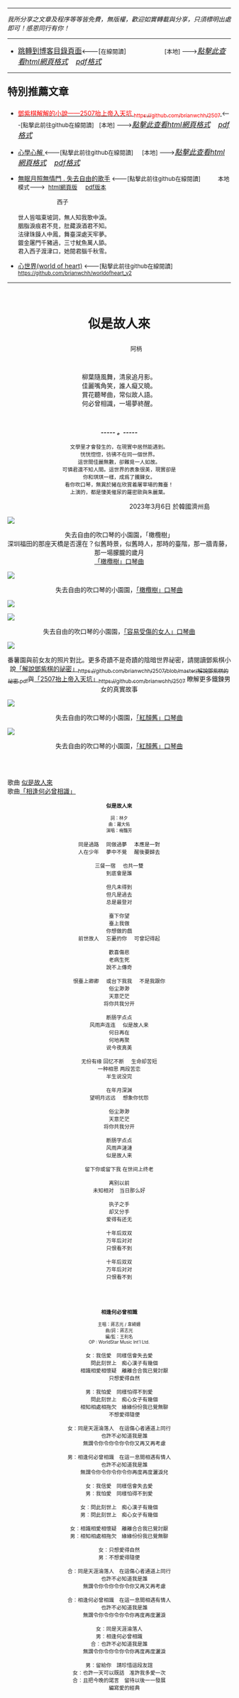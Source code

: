 ***
*我所分享之文章及程序等等皆免費，無版權，歡迎如實轉載與分享，只須標明出處即可！感恩同行有你！* 
****
- [<font size=3>跳轉到博客目錄頁面</font>](../../tableOfContent.md)<---[<font size=2>在線閱讀</font>]&nbsp;&nbsp; &nbsp; &nbsp; &nbsp; &nbsp; &nbsp; &nbsp; &nbsp; &nbsp;&nbsp; &nbsp;  <font size=2> [本地] ---></font><font size=3>[*_點擊此查看html網頁格式_*](../../tableOfContent.html)&nbsp; &nbsp; [*_pdf格式_*](../../tableOfContent.md.pdf)</font>
****

### <p style="font-size: 23px; font-weight:900;">特別推薦文章</p>

- [<font color=red> 鄧紫棋解解的小說——2507抬上帝入天坑 <sub>https://github.com/brianwchh/2507 </sub></font>](https://github.com/brianwchh/worldofheart_v2/blob/main/md_and_html/%E9%84%A7%E7%B4%AB%E6%A3%8B%E8%A7%A3%E8%A7%A3%E7%9A%84%E5%B0%8F%E8%AA%AA%E2%80%94%E2%80%942507%E6%8A%AC%E4%B8%8A%E5%B8%9D%E5%85%A5%E5%A4%A9%E5%9D%91.md)<font size=2><---[點擊此前往github在線閱讀]</font>&nbsp;&nbsp; <font size=2> [本地] ---></font><font size=3>[*_點擊此查看html網頁格式_*](../../md_and_html/鄧紫棋解解的小說——2507抬上帝入天坑.html)&nbsp; &nbsp; [*_pdf格式_*](../../md_and_html/鄧紫棋解解的小說——2507抬上帝入天坑.md.pdf)</font> 

- [<font  > 心學心解 </font>](https://github.com/brianwchh/worldofheart_v2/blob/main/md_and_html/%E5%BF%83%E5%AD%B8%E6%96%B0%E8%A7%A3.md)<font size=2><---[點擊此前往github在線閱讀]</font>&nbsp;&nbsp; &nbsp;   <font size=2> [本地] ---></font><font size=3>[*_點擊此查看html網頁格式_*](../../md_and_html/心學新解.html)&nbsp; &nbsp; [*_pdf格式_*](../../md_and_html/心學新解.md.pdf)</font> 

- [<font  >無眠月照無情門 . 失去自由的歌手</font>](https://github.com/brianwchh/worldofheart_v2/blob/main/md_and_html/%E7%84%A1%E7%9C%A0%E6%9C%88%E7%85%A7%E7%84%A1%E6%83%85%E9%96%80.md)<font size=2> <---[點擊此前往github在線閱讀]</font> &nbsp;&nbsp;&nbsp;&nbsp;&nbsp;&nbsp;&nbsp;&nbsp; <font size=2>本地模式---> &nbsp;[html網頁版](../../md_and_html/無眠月照無情門.html) &nbsp;&nbsp;&nbsp; [pdf版本](../../md_and_html/無眠月照無情門.md.pdf) </font>

    <p><font size=2>&nbsp; &nbsp; &nbsp; &nbsp; &nbsp; &nbsp; &nbsp; &nbsp; &nbsp; &nbsp; &nbsp; &nbsp; 西子</br></br>世人皆唱東坡詞，無人知我歌中淚。</br>胭脂淚痕君不見，肚藏淚酒君不知。</br>法律珠鍊人中鳳，舞臺深處天牢夢。</br>鍍金屠門千豬過，三寸魷魚萬人舔。</br>君入西子渡津口，她閱君腦千秋雪。</font></p>
    
- [<font  >心世界(world of heart)</font>](https://github.com/brianwchh/worldofheart_v2)<font size=2> <---[點擊此前往github在線閱讀]</font> <sub> https://github.com/brianwchh/worldofheart_v2 </sub>

   

****



</br>

# ****<p align="center" style="font-size: 28px;">似是故人來</p>****

<p align="center" style="font-size: small;">&nbsp;&nbsp;&nbsp;&nbsp;&nbsp;&nbsp;&nbsp;&nbsp;&nbsp;&nbsp;&nbsp;&nbsp;&nbsp;&nbsp;&nbsp;&nbsp;&nbsp;&nbsp;&nbsp;&nbsp; 阿柄</p>




<div align="center"> <!-- div_1-->



</br>


柳葉隨風舞，清泉追月影。   
佳麗嘴角笑，誰人癡又曉。   
賞花聽琴曲，常似故人語。   
何必曾相識，一場夢終醒。  


</br>

***_-----&nbsp;。-----_***

<sub ><span>文學里才會發生的，在現實中居然能遇到。</br>恍恍惚惚，彷彿不在同一個世界。</br>這世間佳麗無數，卻難覓一人如故。      
可憐君還不知人間。這世界的表象很美，現實卻是</br>你和琪琪一樣，成爲了鐵鍊女。</br>看你吹口琴，無異於豬在欣賞着屠宰場的舞臺！</br>上演的，都是悽美催尿的羅密歐與朱麗葉。</br></span> </sub>




<p align="right"> 2023年3月6日  於韓國濟州島 &nbsp;&nbsp;&nbsp;&nbsp;&nbsp;&nbsp;&nbsp;&nbsp;&nbsp;&nbsp;&nbsp; </p>  
  
</div> <!-- end of div_1-->

  




<!-- image area, flex to make it center,it may not work for github, for html and pdf rendering only -->
<div align="center" style="page-break-inside: avoid; margin-top:1px; margin-bottom:1px;"> <!-- pictureWrapper_div add this only to make the bendan github understand -->
  <div class="ImageWrapperFlex" >
   <div class="FlexSide"  ></div>
   <image class="FlexImage"   src='./images/cfy1.png'/>
   <div class="FlexSide" ></div>
  </div>

  <span > 失去自由的吹口琴的小園園，「橄欖樹」 </br> 深圳福田的那座天橋是否還在？似舊時景，似舊時人，那時的臺階，那一牆青藤，那一場朦朧的歲月 </br>[「橄欖樹」口琴曲](https://youtu.be/MjGAzxyempM)</span> 

</div> <!-- end pictureWrapper_div -->

<!-- image area, flex to make it center,it may not work for github, for html and pdf rendering only -->
<div align="center" style="page-break-inside: avoid; margin-top:1px; margin-bottom:1px;"> <!-- pictureWrapper_div add this only to make the bendan github understand -->
  <div class="ImageWrapperFlex" >
   <div class="FlexSide"  ></div>
   <image class="FlexImage"   src='./images/cfy2.png'/>
   <div class="FlexSide" ></div>
  </div>

  <span> 失去自由的吹口琴的小園園，[「橄欖樹」口琴曲](https://youtu.be/MjGAzxyempM) </span> 

</div> <!-- end pictureWrapper_div -->

<!-- image area, flex to make it center,it may not work for github, for html and pdf rendering only -->
<div align="center" style="page-break-inside: avoid; margin-top:1px; margin-bottom:1px;"> <!-- pictureWrapper_div add this only to make the bendan github understand -->
  <div class="ImageWrapperFlex" >
   <div class="FlexSide"  ></div>
   <image class="FlexImage"   src='./images/cfy3.png'/>
   <div class="FlexSide" ></div>
  </div>
  <p > </p> 
</div> <!-- end pictureWrapper_div -->

<!-- image area, flex to make it center,it may not work for github, for html and pdf rendering only -->
<div align="center" style="page-break-inside: avoid; margin-top:1px; margin-bottom:1px;"> <!-- pictureWrapper_div add this only to make the bendan github understand -->
  <div class="ImageWrapperFlex" >
   <div class="FlexSide"  ></div>
   <image class="FlexImage"   src='./images/cfy4.png'/>
   <div class="FlexSide" ></div>
  </div>

  <span> 失去自由的吹口琴的小園園，[「容易受傷的女人」口琴曲](https://youtu.be/Wxy8KSxKqz4) </span> 

</div> <!-- end pictureWrapper_div -->

<!-- image area, flex to make it center,it may not work for github, for html and pdf rendering only -->
<div align="center" style="page-break-inside: avoid; margin-top:1px; margin-bottom:1px;"> <!-- pictureWrapper_div add this only to make the bendan github understand -->
  <div class="ImageWrapperFlex" >
   <div class="FlexSide"  ></div>
   <image class="FlexImage"   src='./images/相似照.png'/>
   <div class="FlexSide" ></div>
  </div>

  <span > 番薯園與前女友的照片對比。更多奇蹟不是奇蹟的陰暗世界祕密，請閱讀鄧紫棋小說[「解說鄧紫棋的祕密」<sub>https://github.com/brianwchh/2507/blob/master/解說鄧紫棋的祕密.pdf</sub>](https://github.com/brianwchh/2507/blob/master/%E8%A7%A3%E8%AA%AA%E9%84%A7%E7%B4%AB%E6%A3%8B%E7%9A%84%E7%A5%95%E5%AF%86.pdf)與[「2507抬上帝入天坑」<sub>https://github.com/brianwchh/2507</sub>](https://github.com/brianwchh/2507) 瞭解更多鐵鍊男女的真實故事</span> 
</div> <!-- end pictureWrapper_div -->

<!-- image area, flex to make it center,it may not work for github, for html and pdf rendering only -->
<div align="center" style="page-break-inside: avoid; margin-top:1px; margin-bottom:1px;"> <!-- pictureWrapper_div add this only to make the bendan github understand -->
  <div class="ImageWrapperFlex" >
   <div class="FlexSide"  ></div>
   <image class="FlexImage"   src='./images/紅顏舊.png'/>
   <div class="FlexSide" ></div>
  </div>

  <span> 失去自由的吹口琴的小園園，[「紅顏舊」口琴曲](https://youtu.be/lLkLLD3xeuc) </span> 

</div> <!-- end pictureWrapper_div -->

<!-- image area, flex to make it center,it may not work for github, for html and pdf rendering only -->
<div align="center" style="page-break-inside: avoid; margin-top:1px; margin-bottom:1px;"> <!-- pictureWrapper_div add this only to make the bendan github understand -->
  <div class="ImageWrapperFlex" >
   <div class="FlexSide"  ></div>
   <image class="FlexImage"   src='./images/紅顏舊2.png'/>
   <div class="FlexSide" ></div>
  </div>

  <span> 失去自由的吹口琴的小園園，[「紅顏舊」口琴曲](https://youtu.be/lLkLLD3xeuc) </span> 

</div> <!-- end pictureWrapper_div -->


</br>
</br>

歌曲 [似是故人來](https://youtu.be/XnFJxvvIWdc)   
歌曲[「相逢何必曾相識」](https://youtu.be/dTtxd7Fzsvo)

<div align="center"> 

<sub><span>**似是故人來**</br></br><sub>詞：林夕</br>曲：羅大佑</br>演唱：梅豔芳</sub></br></br>同是過路 &nbsp; &nbsp; 同做過夢 &nbsp; &nbsp; 本應是一對  
人在少年 &nbsp; &nbsp; 夢中不覺  &nbsp; &nbsp; 醒後要歸去  </br></br>
三餐一宿 &nbsp; &nbsp;  也共一雙   
到底會是誰  </br></br>
但凡未得到    
但凡是過去    
总是最登对  
</br>
臺下你望   
臺上我做  
你想做的戲  
前世故人  &nbsp; &nbsp;  忘憂的你  &nbsp; &nbsp; 可曾記得起  
</br>
歡喜傷悲   
老病生死  
說不上傳奇   
</br>
恨臺上卿卿  &nbsp; &nbsp; 或台下我我  &nbsp; &nbsp; 不是我跟你  
俗尘渺渺  
天意茫茫   
将你共我分开  
</br>
断肠字点点  
风雨声连连  &nbsp; &nbsp;  似是故人来  
何日再在  
何地再聚  
说今夜真美  
</br>
无份有缘 
回忆不断  &nbsp; &nbsp;  生命却苦短  
一种相思 
两段苦恋  
半生说没完  
</br>
在年月深渊   
望明月远远  &nbsp; &nbsp; 想象你忧怨   
</br>
俗尘渺渺  
天意茫茫   
将你共我分开   
</br>
断肠字点点   
风雨声漣漣   
似是故人来  
</br>
留下你或留下我
在世间上终老  
</br>
离别以前  
未知相对&nbsp; &nbsp; 当日那么好  
</br>
执子之手  
却又分手  
爱得有还无  
</br>
十年后双双   
万年后对对  
只恨看不到  
</br>
十年后双双  
万年后对对  
只恨看不到</span></sub>

</div>

</br>

</br>

<div align="center">

<sub><span>**相逢何必曾相識**　</br></br><sub>主唱：蔣志光 / 韋綺姍</br>
曲/詞：蔣志光　</br>編/監：王利名</br>
OP : WorldStar Music Int'l Ltd.</br></sub>
</br>
女︰我信愛　同樣信會失去愛   
　　問此刻世上　痴心漢子有幾個  
　　相識相愛相懷疑　離離合合我已覺討厭  
　　只想愛得自然   
</br>
男︰我怕愛　同樣怕得不到愛  
　　問此刻世上　痴心女子有幾個  
　　相知相處相拖欠　緣緣份份我已覺無聊  
　　不想愛得隨便  
</br>
女︰同是天涯淪落人　在這傷心者通道上同行  
　　也許不必知道我是誰  
　　無謂令你令你令你令你又再又再考慮  
</br>
男︰相逢何必曾相識　在這一息間相遇有情人  
　　也許不必知道我是誰  
　　無謂令你令你令你令你再度再度灑淚兒  
</br>
女︰我信愛　同樣信會失去愛   
男︰我怕愛　同樣怕得不到愛  
</br>
女︰問此刻世上　痴心漢子有幾個  
男︰問此刻世上　痴心女子有幾個  
</br>
女︰相識相愛相懷疑　離離合合我已覺討厭  
男︰相知相處相拖欠　緣緣份份我已覺無聊  
</br>
女︰只想愛得自然  
男︰不想愛得隨便   
 </br>
合︰同是天涯淪落人　在這傷心者通道上同行  
　　也許不必知道我是誰  
　　無謂令你令你令你令你又再又再考慮  
</br>
合︰相逢何必曾相識　在這一息間相遇有情人  
　　也許不必知道我是誰  
　　無謂令你令你令你令你再度再度灑淚  
</br>
女︰同是天涯淪落人   
男︰相逢何必曾相識  
合︰也許不必知道我是誰  
　　無謂令你令你令你令你再度再度灑淚  
</br>
男︰留給你　請珍惜這段友誼  
女︰也許一天可以既話　准許我多愛一次   
合︰且把今晚的諾言　留待以後一一發展  
　　編寫愛的經典 <span></sub>
</br>
</div>

</br>
</br>


<style>

.ImageWrapperFlex {
    display: flex; 
    flex-direction: row; 
    margin-top: 1px; 
    margin-bottom: 1px;

    width: 100% ;
}

.FlexSide {
    flex-basis: 0px ;
    flex:1;

}



/* large device screen 設置熒幕顯示圖片大小（電腦等大型屏幕）*/
@media only screen and (min-width: 600px) {

    .FlexImage {
        flex-basis: 600px ;
        flex:0;    
        height:auto; 
        max-width: 600px;
        min-width: 600px;
     
    }

}

 /* small device screen 設置熒幕顯示圖片大小（平板手機等屏幕）*/
@media only screen and (max-width: 600px) {
    
    .FlexImage {
        flex-basis: 600px ;
        flex:1;
        height:auto; 
     
    }

}

/* style for print !important 設置打印圖片大小*/
@media print {

    .FlexImage {
        flex-basis: 500px ;
        flex:0;    
        height:auto; 
        max-width: 500px;
        min-width: 500px;
     
    }
}


</style>



